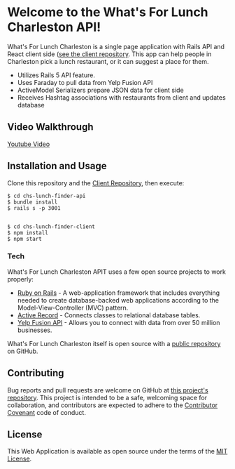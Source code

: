 # Welcome to the What's For Lunch Charleston API!

What's For Lunch Charleston is a single page application with Rails API and React client side ([see the client repository](https://github.com/liahwallace1/chs-lunch-finder-client). This app can help people in Charleston pick a lunch restaurant, or it can suggest a place for them.

  - Utilizes Rails 5 API feature.
  - Uses Faraday to pull data from Yelp Fusion API
  - ActiveModel Serializers prepare JSON data for client side
  - Receives Hashtag associations with restaurants from client and updates database

## Video Walkthrough
  [Youtube Video](https://youtu.be/1YC1DSYAXeQ)

## Installation and Usage
  Clone this repository and the [Client Repository](https://github.com/liahwallace1/chs-lunch-finder-client), then execute:
  ```
  $ cd chs-lunch-finder-api
  $ bundle install
  $ rails s -p 3001


  $ cd chs-lunch-finder-client
  $ npm install
  $ npm start
  ```

### Tech

  What's For Lunch Charleston APIT uses a few open source projects to work properly:
  * [Ruby on Rails](https://github.com/rails/rails) - A web-application framework that includes everything needed to create database-backed web applications according to the Model-View-Controller (MVC) pattern.
  * [Active Record](https://github.com/rails/rails/tree/master/activerecord) - Connects classes to relational database tables.
  * [Yelp Fusion API](https://www.yelp.com/fusion) - Allows you to connect with data from over 50 million businesses.


  What's For Lunch Charleston itself is open source with a [public repository](https://github.com/liahwallace1/chs-lunch-finder-api)
   on GitHub.

## Contributing

  Bug reports and pull requests are welcome on GitHub at [this project's repository](https://github.com/liahwallace1/chs-lunch-finder-api). This project is intended to be a safe, welcoming space for collaboration, and contributors are expected to adhere to the [Contributor Covenant](http://contributor-covenant.org) code of conduct.

## License

  This Web Application is available as open source under the terms of the [MIT License](http://opensource.org/licenses/MIT).
